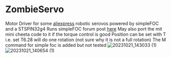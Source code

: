# ZombieServo
Motor Driver for some [aliexpress](https://www.aliexpress.com/item/1005004112490054.html) robotic serovos powered by simpleFOC and a STSPIN32g4
Runs simpleFOC forum post [here](https://community.simplefoc.com/t/zombie-servo-budget-high-torque-servo/4001)
May also port the mit mini cheeta code to it if the torque control is good
Position can be set with T i.e. set T6.28 will do one rotation (not sure why it is not a full rotation)
The M command for simple foc is added but not tested
![20231021_143033 (1)](https://github.com/Scouttman/ZombieServo/assets/1515164/3bbfdc80-dbf6-4c9e-9c36-5df5b4c48459)
![20231021_140654 (1)](https://github.com/Scouttman/ZombieServo/assets/1515164/d2b3d142-a2bc-4881-a412-d0e944888306)
